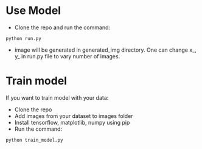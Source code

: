 # Use Model
- Clone the repo and run the command:
```
python run.py
```
- image will be generated in generated_img directory. One can change x_, y_ in run.py file to vary number of images.

# Train model
If you want to train model with your data:
- Clone the repo
- Add images from your dataset to images folder
- Install tensorflow, matplotlib, numpy using pip
- Run the command:
```
python train_model.py
```
